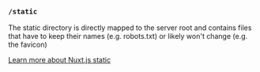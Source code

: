 ### `/static`

The static directory is directly mapped to the server root and contains files that have to keep their names (e.g. robots.txt) or likely won't change (e.g. the favicon)

[Learn more about Nuxt.js static](https://nuxtjs.org/docs/directory-structure/static)
